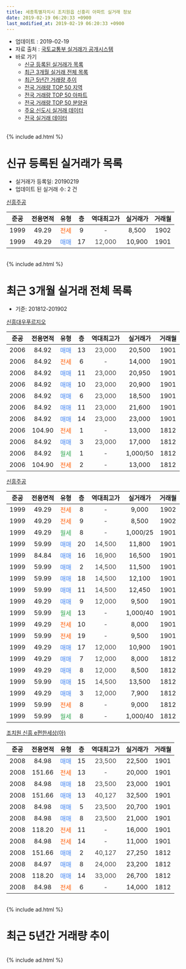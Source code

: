 ```yaml
---
title: 세종특별자치시 조치원읍 신흥리 아파트 실거래 정보
date: 2019-02-19 06:20:33 +0900
last_modified_at: 2019-02-19 06:20:33 +0900
---
```


* 업데이트 : 2019-02-19
* 자료 출처 : [국토교통부 실거래가 공개시스템](http://rt.molit.go.kr)
* 바로 가기
    * [신규 등록된 실거래가 목록](#신규-등록된-실거래가-목록)
    * [최근 3개월 실거래 전체 목록](#최근-3개월-실거래-전체-목록)
    * [최근 5년간 거래량 추이](#최근-5년간-거래량-추이)
    * [전국 거래량 TOP 50 지역](https://ayogom.github.io/apt-trade-info/최근-3개월-전국에서-가장-거래가-많이-발생한-지역)
    * [전국 거래량 TOP 50 아파트](https://ayogom.github.io/apt-trade-info/최근-3개월-전국에서-가장-거래가-많이-발생한-아파트)
    * [전국 거래량 TOP 50 분양권](https://ayogom.github.io/apt-trade-info/최근-3개월-전국에서-가장-거래가-많이-발생한-분양권)
    * [주요 신도시 실거래 데이터](https://ayogom.github.io/apt-trade-info/주요-신도시)
    * [전국 실거래 데이터](https://ayogom.github.io/apt-trade-info/전국)
<br>
{% include ad.html %}
<br>

# 신규 등록된 실거래가 목록
* 실거래가 등록일: 20190219
* 업데이트 된 실거래 수: 2 건


[신흥주공](https://search.naver.com/search.naver?query=%EC%84%B8%EC%A2%85%ED%8A%B9%EB%B3%84%EC%9E%90%EC%B9%98%EC%8B%9C+%EC%A1%B0%EC%B9%98%EC%9B%90%EC%9D%8D+%EC%8B%A0%ED%9D%A5%EB%A6%AC+%EC%8B%A0%ED%9D%A5%EC%A3%BC%EA%B3%B5)

|준공|전용면적|유형|층|역대최고가|실거래가|거래월|
|:---:|:---:|:---:|:---:|:---:|:---:|:---:|
|1999|49.29|<span style="color:#ff5a00">전세</span>|9|<span style="color:#444444">-</span>|8,500|1902|
|1999|49.29|<span style="color:#4285f3">매매</span>|17|<span style="color:#444444">12,000</span>|10,900|1901|


<br>
{% include ad.html %}
<br>

# 최근 3개월 실거래 전체 목록
* 기준: 201812-201902


[신흥대우푸르지오](https://search.naver.com/search.naver?query=%EC%84%B8%EC%A2%85%ED%8A%B9%EB%B3%84%EC%9E%90%EC%B9%98%EC%8B%9C+%EC%A1%B0%EC%B9%98%EC%9B%90%EC%9D%8D+%EC%8B%A0%ED%9D%A5%EB%A6%AC+%EC%8B%A0%ED%9D%A5%EB%8C%80%EC%9A%B0%ED%91%B8%EB%A5%B4%EC%A7%80%EC%98%A4)

|준공|전용면적|유형|층|역대최고가|실거래가|거래월|
|:---:|:---:|:---:|:---:|:---:|:---:|:---:|
|2006|84.92|<span style="color:#4285f3">매매</span>|13|<span style="color:#444444">23,000</span>|20,500|1901|
|2006|84.92|<span style="color:#ff5a00">전세</span>|6|<span style="color:#444444">-</span>|14,000|1901|
|2006|84.92|<span style="color:#4285f3">매매</span>|11|<span style="color:#444444">23,000</span>|20,950|1901|
|2006|84.92|<span style="color:#4285f3">매매</span>|10|<span style="color:#444444">23,000</span>|20,900|1901|
|2006|84.92|<span style="color:#4285f3">매매</span>|6|<span style="color:#444444">23,000</span>|18,500|1901|
|2006|84.92|<span style="color:#4285f3">매매</span>|11|<span style="color:#444444">23,000</span>|21,600|1901|
|2006|84.92|<span style="color:#4285f3">매매</span>|14|<span style="color:#444444">23,000</span>|23,000|1901|
|2006|104.90|<span style="color:#ff5a00">전세</span>|1|<span style="color:#444444">-</span>|13,000|1812|
|2006|84.92|<span style="color:#4285f3">매매</span>|3|<span style="color:#444444">23,000</span>|17,000|1812|
|2006|84.92|<span style="color:#34a853">월세</span>|1|<span style="color:#444444">-</span>|1,000/50|1812|
|2006|104.90|<span style="color:#ff5a00">전세</span>|2|<span style="color:#444444">-</span>|13,000|1812|

[신흥주공](https://search.naver.com/search.naver?query=%EC%84%B8%EC%A2%85%ED%8A%B9%EB%B3%84%EC%9E%90%EC%B9%98%EC%8B%9C+%EC%A1%B0%EC%B9%98%EC%9B%90%EC%9D%8D+%EC%8B%A0%ED%9D%A5%EB%A6%AC+%EC%8B%A0%ED%9D%A5%EC%A3%BC%EA%B3%B5)

|준공|전용면적|유형|층|역대최고가|실거래가|거래월|
|:---:|:---:|:---:|:---:|:---:|:---:|:---:|
|1999|49.29|<span style="color:#ff5a00">전세</span>|8|<span style="color:#444444">-</span>|9,000|1902|
|1999|49.29|<span style="color:#ff5a00">전세</span>|9|<span style="color:#444444">-</span>|8,500|1902|
|1999|49.29|<span style="color:#34a853">월세</span>|8|<span style="color:#444444">-</span>|1,000/25|1901|
|1999|59.99|<span style="color:#4285f3">매매</span>|20|<span style="color:#444444">14,500</span>|11,800|1901|
|1999|84.84|<span style="color:#4285f3">매매</span>|16|<span style="color:#444444">16,900</span>|16,500|1901|
|1999|59.99|<span style="color:#4285f3">매매</span>|2|<span style="color:#444444">14,500</span>|11,500|1901|
|1999|59.99|<span style="color:#4285f3">매매</span>|18|<span style="color:#444444">14,500</span>|12,100|1901|
|1999|59.99|<span style="color:#4285f3">매매</span>|11|<span style="color:#444444">14,500</span>|12,450|1901|
|1999|49.29|<span style="color:#4285f3">매매</span>|9|<span style="color:#444444">12,000</span>|9,500|1901|
|1999|59.99|<span style="color:#34a853">월세</span>|13|<span style="color:#444444">-</span>|1,000/40|1901|
|1999|49.29|<span style="color:#ff5a00">전세</span>|10|<span style="color:#444444">-</span>|8,000|1901|
|1999|59.99|<span style="color:#ff5a00">전세</span>|19|<span style="color:#444444">-</span>|9,500|1901|
|1999|49.29|<span style="color:#4285f3">매매</span>|17|<span style="color:#444444">12,000</span>|10,900|1901|
|1999|49.29|<span style="color:#4285f3">매매</span>|7|<span style="color:#444444">12,000</span>|8,000|1812|
|1999|49.29|<span style="color:#4285f3">매매</span>|8|<span style="color:#444444">12,000</span>|8,500|1812|
|1999|59.99|<span style="color:#4285f3">매매</span>|15|<span style="color:#444444">14,500</span>|13,500|1812|
|1999|49.29|<span style="color:#4285f3">매매</span>|3|<span style="color:#444444">12,000</span>|7,900|1812|
|1999|59.99|<span style="color:#ff5a00">전세</span>|8|<span style="color:#444444">-</span>|9,000|1812|
|1999|59.99|<span style="color:#34a853">월세</span>|8|<span style="color:#444444">-</span>|1,000/40|1812|

[조치원 신흥 e편한세상(아)](https://search.naver.com/search.naver?query=%EC%84%B8%EC%A2%85%ED%8A%B9%EB%B3%84%EC%9E%90%EC%B9%98%EC%8B%9C+%EC%A1%B0%EC%B9%98%EC%9B%90%EC%9D%8D+%EC%8B%A0%ED%9D%A5%EB%A6%AC+%EC%A1%B0%EC%B9%98%EC%9B%90+%EC%8B%A0%ED%9D%A5+e%ED%8E%B8%ED%95%9C%EC%84%B8%EC%83%81%28%EC%95%84%29)

|준공|전용면적|유형|층|역대최고가|실거래가|거래월|
|:---:|:---:|:---:|:---:|:---:|:---:|:---:|
|2008|84.98|<span style="color:#4285f3">매매</span>|15|<span style="color:#444444">23,500</span>|22,500|1901|
|2008|151.66|<span style="color:#ff5a00">전세</span>|13|<span style="color:#444444">-</span>|20,000|1901|
|2008|84.98|<span style="color:#4285f3">매매</span>|18|<span style="color:#444444">23,500</span>|23,000|1901|
|2008|151.66|<span style="color:#4285f3">매매</span>|13|<span style="color:#444444">40,127</span>|32,500|1901|
|2008|84.98|<span style="color:#4285f3">매매</span>|5|<span style="color:#444444">23,500</span>|20,700|1901|
|2008|84.98|<span style="color:#4285f3">매매</span>|8|<span style="color:#444444">23,500</span>|21,000|1901|
|2008|118.20|<span style="color:#ff5a00">전세</span>|11|<span style="color:#444444">-</span>|16,000|1901|
|2008|84.98|<span style="color:#ff5a00">전세</span>|14|<span style="color:#444444">-</span>|11,000|1901|
|2008|151.66|<span style="color:#4285f3">매매</span>|2|<span style="color:#444444">40,127</span>|27,250|1812|
|2008|84.97|<span style="color:#4285f3">매매</span>|8|<span style="color:#444444">24,000</span>|23,200|1812|
|2008|118.20|<span style="color:#4285f3">매매</span>|14|<span style="color:#444444">33,000</span>|26,700|1812|
|2008|84.98|<span style="color:#ff5a00">전세</span>|6|<span style="color:#444444">-</span>|14,000|1812|


<br>
{% include ad.html %}
<br>

# 최근 5년간 거래량 추이


<div style="width:100%;">
    <canvas id="deal_progress" height="200"></canvas>
</div>

<script>
new Chart(document.getElementById("deal_progress"), {
    type: 'line',
    data: {
        labels: ['201402','201403','201404','201405','201406','201407','201408','201409','201410','201411','201412','201501','201502','201503','201504','201505','201506','201507','201508','201509','201510','201511','201512','201601','201602','201603','201604','201605','201606','201607','201608','201609','201610','201611','201612','201701','201702','201703','201704','201705','201706','201707','201708','201709','201710','201711','201712','201801','201802','201803','201804','201805','201806','201807','201808','201809','201810','201811','201812','201901','201902'],
        datasets: [{
            label: '매매',
            pointRadius: 1,
            data: [21, 18, 11, 8, 9, 8, 12, 15, 15, 11, 15, 18, 6, 15, 14, 17, 32, 27, 15, 17, 28, 16, 14, 18, 19, 29, 24, 25, 13, 30, 24, 25, 23, 21, 17, 18, 29, 28, 18, 23, 24, 22, 19, 6, 14, 13, 11, 20, 15, 11, 13, 13, 9, 8, 10, 10, 16, 11, 8, 18, 0],
            borderColor: "rgba(255, 201, 14, 1)",
            backgroundColor: "rgba(255, 201, 14, 0.5)",
            fill: false,
            lineTension: 0
        },{
            label: '전월세',
            pointRadius: 1,
            data: [11, 22, 11, 11, 9, 12, 10, 13, 16, 16, 23, 20, 13, 19, 12, 17, 17, 16, 16, 10, 14, 9, 20, 18, 15, 15, 9, 9, 7, 10, 11, 6, 9, 9, 10, 11, 10, 10, 6, 9, 12, 15, 5, 11, 5, 10, 5, 12, 10, 10, 9, 15, 6, 7, 9, 7, 19, 4, 6, 8, 2],
            borderColor: "rgba(0, 141, 185, 1)",
            backgroundColor: "rgba(0, 141, 185, 0.5)",
            fill: false,
            lineTension: 0
        }
        ]
    },
    options: {
        responsive: true,
        title: {
            display: false
        },
        tooltips: {
            mode: 'index',
            intersect: false
        },
        hover: {
            mode: 'nearest',
            intersect: true
        },
        scales: {
            xAxes: [{
                display: true,
                scaleLabel: {
                    display: true,
                    labelString: '년/월'
                }
            }],
            yAxes: [{
                display: true,
                ticks: {
                    suggestedMin: 0,
                },
                scaleLabel: {
                    display: true,
                    labelString: '실거래 수'
                }
            }]
        }
    }
});

</script>


<br>
{% include ad.html %}
<br>

